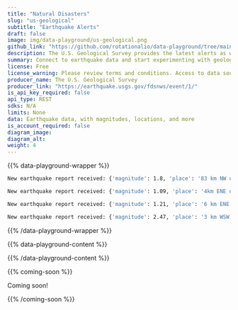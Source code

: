 ```yaml
---
title: "Natural Disasters"
slug: "us-geological"
subtitle: "Earthquake Alerts"
draft: false
image: img/data-playground/us-geological.png
github_link: "https://github.com/rotationalio/data-playground/tree/main/earthquakes"
description: The U.S. Geological Survey provides the latest alerts as well as detailed information about earthquakes and their impacts.
summary: Connect to earthquake data and start experimenting with geological models and apps.
license: Free
license_warning: Please review terms and conditions. Access to data sources can change.
producer_name: The U.S. Geological Survey
producer_link: "https://earthquake.usgs.gov/fdsnws/event/1/"
is_api_key_required: false
api_type: REST
sdks: N/A
limits: None
data: Earthquake data, with magnitudes, locations, and more
is_account_required: false
diagram_image:
diagram_alt:
weight: 4
---
```


{{% data-playground-wrapper %}}

```bash
New earthquake report received: {'magnitude': 1.8, 'place': '83 km NW of Karluk, Alaska', 'time': 1688153699651, 'updated': 1688153851807, 'article_link': 'https://earthquake.usgs.gov/earthquakes/eventpage/ak0238bnsgtv', 'type': 'earthquake', 'rms': 0.49, 'gap': None}

New earthquake report received: {'magnitude': 1.09, 'place': '4km ENE of Home Gardens, CA', 'time': 1688153196420, 'updated': 1688153416447, 'article_link': 'https://earthquake.usgs.gov/earthquakes/eventpage/ci40500808', 'type': 'earthquake', 'rms': 0.3, 'gap': 74}

New earthquake report received: {'magnitude': 1.21, 'place': '6 km ENE of Drumright, Oklahoma', 'time': 1688152513740, 'updated': 1688152999250, 'article_link': 'https://earthquake.usgs.gov/earthquakes/eventpage/ok2023msir', 'type': 'quarry blast', 'rms': 0.35, 'gap': 132}

New earthquake report received: {'magnitude': 2.47, 'place': '3 km WSW of La Parguera, Puerto Rico', 'time': 1688151658770, 'updated': 1688152327360, 'article_link': 'https://earthquake.usgs.gov/earthquakes/eventpage/pr71415303', 'type': 'earthquake', 'rms': 0.09, 'gap': 237}
```

{{% /data-playground-wrapper %}}

{{% data-playground-content %}}

<!-- Add content for data playground here, including a table for data products if available -->

{{% /data-playground-content %}}

{{% coming-soon %}}

Coming soon!

{{% /coming-soon %}}
